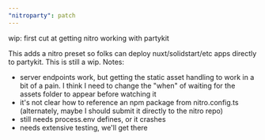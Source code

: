 ```yaml
---
"nitroparty": patch
---
```


wip: first cut at getting nitro working with partykit

This adds a nitro preset so folks can deploy nuxt/solidstart/etc apps directly to partykit. This is still a wip. Notes:

- server endpoints work, but getting the static asset handling to work in a bit of a pain. I think I need to change the "when" of waiting for the assets folder to appear before watching it
- it's not clear how to reference an npm package from nitro.config.ts (alternately, maybe I should submit it directly to the nitro repo)
- still needs process.env defines, or it crashes
- needs extensive testing, we'll get there
